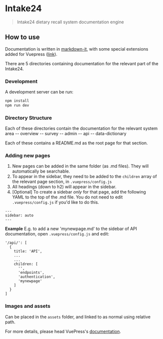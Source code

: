 # Intake24

> Intake24 dietary recall system documentation engine

## How to use
Documentation is written in [markdown-it](https://markdown-it.github.io/), with some special extensions added for Vuepress ([link](https://vuepress.vuejs.org/guide/markdown.html)). 

There are 5 directories containing documentation for the relevant part of the Intake24.

### Development

A development server can be run:
```bash
npm install
npm run dev
```

### Directory Structure
Each of these directories contain the documentation for the relevant system area
-- overview
-- survey
-- admin
-- api
-- data-dictionary

Each of these contains a README.md as the root page for that section. 

### Adding new pages
1. New pages can be added in the same folder (as .md files). They will automatically be searchable.
2. To appear in the sidebar, they need to be added to the `children` array of the relevant page section, in `.vuepress/config.js` 
3. All headings (down to h2) will appear in the sidebar. 
4. [Optional] To create a sidebar _only_ for that page, add the following YAML to the top of the .md file. You do not need to edit `.vuepress/config.js` if you'd like to do this.
```
---
sidebar: auto
---
```

**Example**
E.g. to add a new 'mynewpage.md' to the sidebar of API documentation, open `.vuepress/config.js` and edit: 
```
'/api/': [
  {
    title: 'API',
    ...
    ...
    children: [
      '',
      'endpoints',
      'authentication',
      'mynewpage'
    ]
  }
]
```

### Images and assets
Can be placed in the `assets` folder, and linked to as normal using relative path.

For more details, please head VuePress's [documentation](https://v1.vuepress.vuejs.org/).


